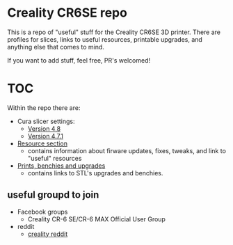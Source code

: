 # Creality CR6SE repo

This is a repo of "useful" stuff for the Creality CR6SE 3D printer. There are 
profiles for slices, links to useful resources, printable upgrades, and anything
else that comes to mind.

If you want to add stuff, feel free, PR's welcomed!

# TOC

Within the repo there are:

* Cura slicer settings:
    * [Version 4,8](cura/4.8)
    * [Version 4.7.1](cura/4.7.1)
* [Resource section](resources/README.MD)
    * contains information about firware updates, fixes, tweaks, and link to "useful" resources
* [Prints, benchies and upgrades](prints/README.MD)
    * contains links to STL's upgrades and benchies. 

## useful groupd to join

* Facebook groups
    * Creality CR-6 SE/CR-6 MAX Official User Group
* reddit
    * [creality reddit](https://www.reddit.com/r/Creality/)


